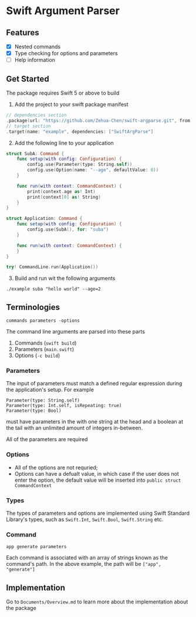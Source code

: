 # Swift Argument Parser

## Features

- [x] Nested commands
- [x] Type checking for options and parameters
- [ ] Help information

## Get Started

The package requires Swift 5 or above to build

1. Add the project to your swift package manifest

```swift
// dependencies section
.package(url: "https://github.com/Zehua-Chen/swift-argparse.git", from: "2.0.0")
// target section
.target(name: "example", dependencies: ["SwiftArgParse"]
```

2. Add the following line to your application

```swift
struct SubA: Command {
    func setup(with config: Configuration) {
        config.use(Parameter(type: String.self))
        config.use(Option(name: "--age", defaultValue: 0))
    }

    func run(with context: CommandContext) {
        print(context.age as! Int)
        print(context[0] as! String)
    }
}

struct Application: Command {
    func setup(with config: Configuration) {
        config.use(SubA(), for: "suba")
    }

    func run(with context: CommandContext) {
    }
}

try! CommandLine.run(Application())
```

3. Build and run wit the following arguments
```
./example suba "hello world" --age=2
```

## Terminologies

````
commands parameters -options
````

The command line arguments are parsed into these parts
1. Commands (`swift build`)
2. Parameters (`main.swift`)
3. Options (`-c build`)

### Parameters

The input of parameters must match a defined regular expression during the application's 
setup. For example

```
Parameter(type: String.self)
Parameter(type: Int.self, isRepeating: true)
Parameter(type: Bool)
```

must have parameters in the with one string at the head and a boolean at the tail with 
an unlimited amount of integers in-between.

All of the parameters are required

### Options

- All of the options are not requried;
- Options can have a defualt value, in which case if the user does not enter the option,
the default value will be inserted into `public struct CommandContext`

### Types

The types of parameters and options are implemented using Swift Standard Library's types,
such as `Swift.Int`, `Swift.Bool`, `Swift.String` etc.

### Command

```
app generate parameters
```

Each command is associated with an array of strings known as the command's path.
In the above example, the path will be `["app", "generate"]`

## Implementation

Go to `Documents/Overview.md` to learn more about the implementation about the package
